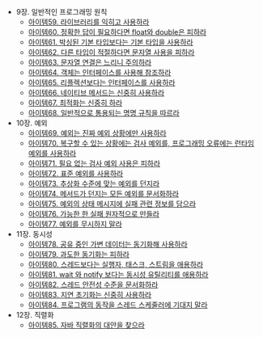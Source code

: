 - 9장. 일반적인 프로그래밍 원칙
    - [아이템59. 라이브러리를 익히고 사용하라](https://github.com/chanspak/EFFECTIVE_JAVA/tree/master/src/ITEM59)
    - [아이템60. 정확한 답이 필요하다면 float와 double은 피하라](https://github.com/chanspak/EFFECTIVE_JAVA/tree/master/src/ITEM60)
    - [아이템61. 박싱된 기본 타입보다는 기본 타입을 사용하라](https://github.com/chanspak/EFFECTIVE_JAVA/tree/master/src/ITEM61) 
    - [아이템62. 다른 타입이 적절하다면 문자열 사용을 피하라](https://github.com/chanspak/EFFECTIVE_JAVA/tree/master/src/ITEM62)
    - [아이템63. 문자열 연결은 느리니 주의하라](https://github.com/chanspak/EFFECTIVE_JAVA/tree/master/src/ITEM63)
    - [아이템64. 객체는 인터페이스를 사용해 참조하라](https://github.com/chanspak/EFFECTIVE_JAVA/tree/master/src/ITEM64)
    - [아이템65. 리플렉션보다는 인터페이스를 사용하라](https://github.com/chanspak/EFFECTIVE_JAVA/tree/master/src/ITEM65)
    - [아이템66. 네이티브 메서드는 신중히 사용하라](https://github.com/chanspak/EFFECTIVE_JAVA/tree/master/src/ITEM66)
    - [아이템67. 최적화는 신중히 하라](https://github.com/chanspak/EFFECTIVE_JAVA/tree/master/src/ITEM67)
    - [아이템68. 일반적으로 통용되는 명명 규칙을 따르라](https://github.com/chanspak/EFFECTIVE_JAVA/tree/master/src/ITEM68)
- 10장. 예외
    - [아이템69. 예외는 진짜 예외 상황에만 사용하라](https://github.com/chanspak/EFFECTIVE_JAVA/tree/master/src/ITEM69)
    - [아이템70. 복구할 수 있는 상황에는 검사 예외를, 프로그래밍 오류에는 런타임 예외를 사용하라](https://github.com/chanspak/EFFECTIVE_JAVA/tree/master/src/ITEM70)
    - [아이템71. 필요 없는 검사 예외 사용은 피하라](https://github.com/chanspak/EFFECTIVE_JAVA/tree/master/src/ITEM71)
    - [아이템72. 표준 예외를 사용하라](https://github.com/chanspak/EFFECTIVE_JAVA/tree/master/src/ITEM72)
    - [아이템73. 추상화 수준에 맞는 예외를 던지라](https://github.com/chanspak/EFFECTIVE_JAVA/tree/master/src/ITEM73)
    - [아이템74. 메서드가 던지는 모든 예외를 문서화하라](https://github.com/chanspak/EFFECTIVE_JAVA/tree/master/src/ITEM74)
    - [아이템75. 예외의 상태 메시지에 실패 관련 정보를 담으라](https://github.com/chanspak/EFFECTIVE_JAVA/tree/master/src/ITEM75)
    - [아이템76. 가능한 한 실패 원자적으로 만들라](https://github.com/chanspak/EFFECTIVE_JAVA/tree/master/src/ITEM76)
    - [아이템77. 예외를 무시하지 말라](https://github.com/chanspak/EFFECTIVE_JAVA/tree/master/src/ITEM77)
- 11장. 동시성
    - [아이템78. 공유 중인 가변 데이터는 동기화해 사용하라](https://github.com/chanspak/EFFECTIVE_JAVA/tree/master/src/ITEM78)
    - [아이템79. 과도한 동기화는 피하라](https://github.com/chanspak/EFFECTIVE_JAVA/tree/master/src/ITEM79)
    - [아이템80. 스레드보다는 실행자, 태스크, 스트림을 애용하라](https://github.com/chanspak/EFFECTIVE_JAVA/tree/master/src/ITEM80)
    - [아이템81. wait 와 notify 보다는 동시성 유틸리티를 애용하라](https://github.com/chanspak/EFFECTIVE_JAVA/tree/master/src/ITEM81)
    - [아이템82. 스레드 안전성 수준을 문서화하라](https://github.com/chanspak/EFFECTIVE_JAVA/tree/master/src/ITEM82)
    - [아이템83. 지연 초기화는 신중히 사용하라](https://github.com/chanspak/EFFECTIVE_JAVA/tree/master/src/ITEM83)
    - [아이템84. 프로그램의 동작을 스레드 스케줄러에 기대지 말라](https://github.com/chanspak/EFFECTIVE_JAVA/tree/master/src/ITEM84)
- 12장. 직렬화
    - [아이템85. 자바 직렬화의 대안을 찾으라](https://github.com/chanspak/EFFECTIVE_JAVA/tree/master/src/ITEM85)